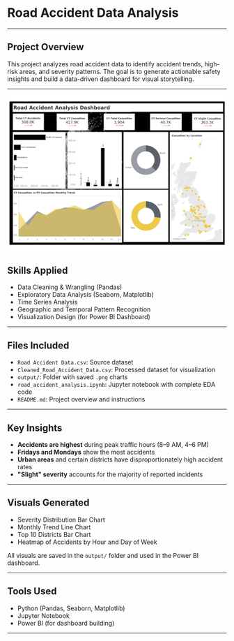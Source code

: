 # Road Accident Data Analysis  
---

##  Project Overview
This project analyzes road accident data to identify accident trends, high-risk areas, and severity patterns. The goal is to generate actionable safety insights and build a data-driven dashboard for visual storytelling.

---
![alt_text](https://github.com/o-zab/FUTURE_DS_03/blob/d626195ed1c2079ef96c29139dd41a79c666afc5/outputs/Road%20Accident%20Analysis%20Dashboard.png)


## Skills Applied
- Data Cleaning & Wrangling (Pandas)
- Exploratory Data Analysis (Seaborn, Matplotlib)
- Time Series Analysis
- Geographic and Temporal Pattern Recognition
- Visualization Design (for Power BI Dashboard)

---

## Files Included
- `Road Accident Data.csv`: Source dataset
- `Cleaned_Road_Accident_Data.csv`: Processed dataset for visualization
- `output/`: Folder with saved `.png` charts
- `road_accident_analysis.ipynb`: Jupyter notebook with complete EDA code
- `README.md`: Project overview and instructions

---

## Key Insights
- **Accidents are highest** during peak traffic hours (8–9 AM, 4–6 PM)
- **Fridays and Mondays** show the most accidents
- **Urban areas** and certain districts have disproportionately high accident rates
- **"Slight" severity** accounts for the majority of reported incidents

---

## Visuals Generated
- Severity Distribution Bar Chart
- Monthly Trend Line Chart
- Top 10 Districts Bar Chart
- Heatmap of Accidents by Hour and Day of Week

All visuals are saved in the `output/` folder and used in the Power BI dashboard.

---

## Tools Used
- Python (Pandas, Seaborn, Matplotlib)
- Jupyter Notebook
- Power BI (for dashboard building)

---
